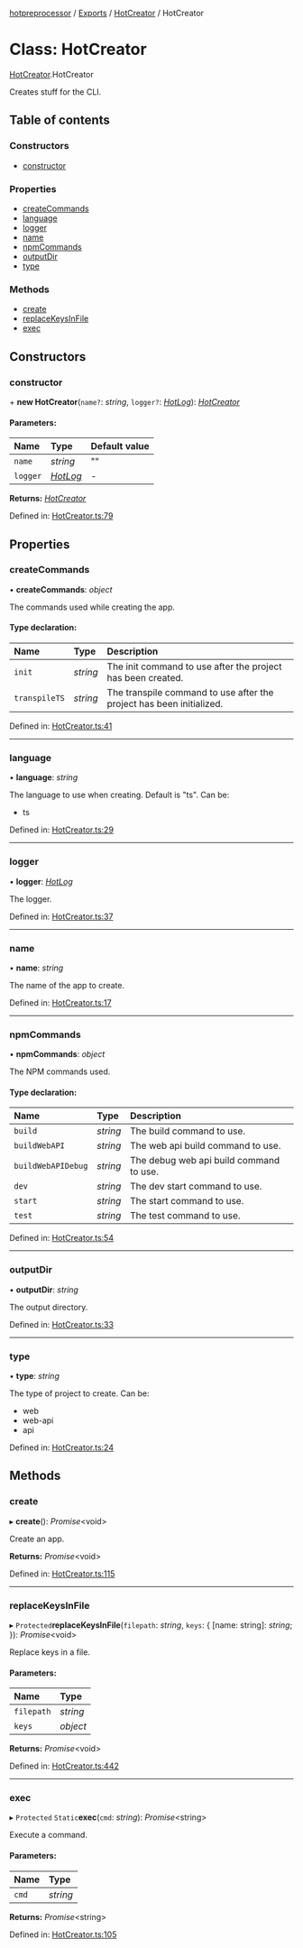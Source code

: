 [hotpreprocessor](../README.md) / [Exports](../modules.md) / [HotCreator](../modules/hotcreator.md) / HotCreator

# Class: HotCreator

[HotCreator](../modules/hotcreator.md).HotCreator

Creates stuff for the CLI.

## Table of contents

### Constructors

- [constructor](hotcreator.hotcreator-1.md#constructor)

### Properties

- [createCommands](hotcreator.hotcreator-1.md#createcommands)
- [language](hotcreator.hotcreator-1.md#language)
- [logger](hotcreator.hotcreator-1.md#logger)
- [name](hotcreator.hotcreator-1.md#name)
- [npmCommands](hotcreator.hotcreator-1.md#npmcommands)
- [outputDir](hotcreator.hotcreator-1.md#outputdir)
- [type](hotcreator.hotcreator-1.md#type)

### Methods

- [create](hotcreator.hotcreator-1.md#create)
- [replaceKeysInFile](hotcreator.hotcreator-1.md#replacekeysinfile)
- [exec](hotcreator.hotcreator-1.md#exec)

## Constructors

### constructor

\+ **new HotCreator**(`name?`: *string*, `logger?`: [*HotLog*](hotlog.hotlog-1.md)): [*HotCreator*](hotcreator.hotcreator-1.md)

#### Parameters:

Name | Type | Default value |
:------ | :------ | :------ |
`name` | *string* | "" |
`logger` | [*HotLog*](hotlog.hotlog-1.md) | - |

**Returns:** [*HotCreator*](hotcreator.hotcreator-1.md)

Defined in: [HotCreator.ts:79](https://github.com/OurFreeLight/HotPreprocessor/blob/3f45061/src/HotCreator.ts#L79)

## Properties

### createCommands

• **createCommands**: *object*

The commands used while creating the app.

#### Type declaration:

Name | Type | Description |
:------ | :------ | :------ |
`init` | *string* | The init command to use after the project has been created.   |
`transpileTS` | *string* | The transpile command to use after the project has been initialized.   |

Defined in: [HotCreator.ts:41](https://github.com/OurFreeLight/HotPreprocessor/blob/3f45061/src/HotCreator.ts#L41)

___

### language

• **language**: *string*

The language to use when creating. Default is "ts". Can be:
* ts

Defined in: [HotCreator.ts:29](https://github.com/OurFreeLight/HotPreprocessor/blob/3f45061/src/HotCreator.ts#L29)

___

### logger

• **logger**: [*HotLog*](hotlog.hotlog-1.md)

The logger.

Defined in: [HotCreator.ts:37](https://github.com/OurFreeLight/HotPreprocessor/blob/3f45061/src/HotCreator.ts#L37)

___

### name

• **name**: *string*

The name of the app to create.

Defined in: [HotCreator.ts:17](https://github.com/OurFreeLight/HotPreprocessor/blob/3f45061/src/HotCreator.ts#L17)

___

### npmCommands

• **npmCommands**: *object*

The NPM commands used.

#### Type declaration:

Name | Type | Description |
:------ | :------ | :------ |
`build` | *string* | The build command to use.   |
`buildWebAPI` | *string* | The web api build command to use.   |
`buildWebAPIDebug` | *string* | The debug web api build command to use.   |
`dev` | *string* | The dev start command to use.   |
`start` | *string* | The start command to use.   |
`test` | *string* | The test command to use.   |

Defined in: [HotCreator.ts:54](https://github.com/OurFreeLight/HotPreprocessor/blob/3f45061/src/HotCreator.ts#L54)

___

### outputDir

• **outputDir**: *string*

The output directory.

Defined in: [HotCreator.ts:33](https://github.com/OurFreeLight/HotPreprocessor/blob/3f45061/src/HotCreator.ts#L33)

___

### type

• **type**: *string*

The type of project to create. Can be:
* web
* web-api
* api

Defined in: [HotCreator.ts:24](https://github.com/OurFreeLight/HotPreprocessor/blob/3f45061/src/HotCreator.ts#L24)

## Methods

### create

▸ **create**(): *Promise*<void\>

Create an app.

**Returns:** *Promise*<void\>

Defined in: [HotCreator.ts:115](https://github.com/OurFreeLight/HotPreprocessor/blob/3f45061/src/HotCreator.ts#L115)

___

### replaceKeysInFile

▸ `Protected`**replaceKeysInFile**(`filepath`: *string*, `keys`: { [name: string]: *string*;  }): *Promise*<void\>

Replace keys in a file.

#### Parameters:

Name | Type |
:------ | :------ |
`filepath` | *string* |
`keys` | *object* |

**Returns:** *Promise*<void\>

Defined in: [HotCreator.ts:442](https://github.com/OurFreeLight/HotPreprocessor/blob/3f45061/src/HotCreator.ts#L442)

___

### exec

▸ `Protected` `Static`**exec**(`cmd`: *string*): *Promise*<string\>

Execute a command.

#### Parameters:

Name | Type |
:------ | :------ |
`cmd` | *string* |

**Returns:** *Promise*<string\>

Defined in: [HotCreator.ts:105](https://github.com/OurFreeLight/HotPreprocessor/blob/3f45061/src/HotCreator.ts#L105)
